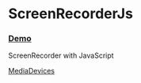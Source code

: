 # ScreenRecorderJs

### [Demo](https://0x6d7366.github.io/ScreenRecorderJs/)

ScreenRecorder with JavaScript

[MediaDevices](https://developer.mozilla.org/en-US/docs/Web/API/MediaDevices/getDisplayMedia)
